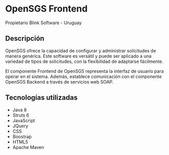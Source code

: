 # OpenSGS Frontend

Propietario Blink Software - Uruguay

## Descripción

OpenSGS ofrece la capacidad de configurar y administrar solicitudes de manera genérica. Este software es versátil y puede ser aplicado a una variedad de tipos de solicitudes, con la flexibilidad de adaptarse fácilmente.

El componente Frontend de OpenSGS representa la interfaz de usuario para operar en el sistema. Además, establece comunicación con el componente OpenSGS Backend a través de servicios web SOAP.

## Tecnologías utilizadas

* Java 8
* Struts 6
* JavaScript
* JQuery
* CSS
* Boostrap
* HTML5
* Apache Maven

